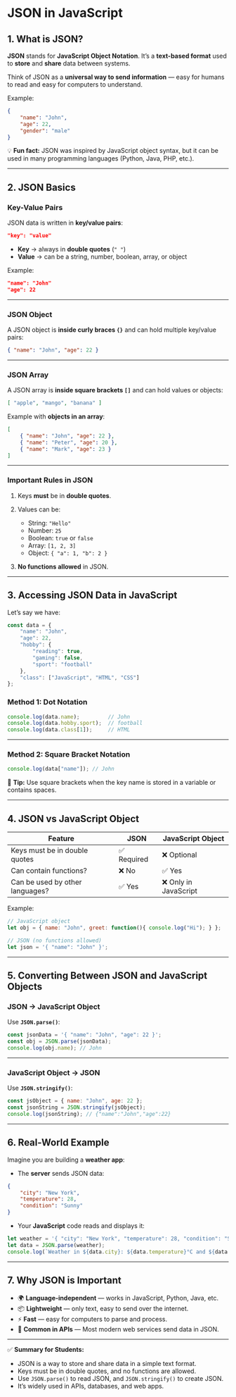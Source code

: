 
# **JSON in JavaScript**

## 1. What is JSON?

**JSON** stands for **JavaScript Object Notation**.
It’s a **text-based format** used to **store** and **share** data between systems.

Think of JSON as a **universal way to send information** — easy for humans to read and easy for computers to understand.

Example:

```json
{
    "name": "John",
    "age": 22,
    "gender": "male"
}
```

💡 **Fun fact:** JSON was inspired by JavaScript object syntax, but it can be used in many programming languages (Python, Java, PHP, etc.).

---

## 2. JSON Basics

### **Key-Value Pairs**

JSON data is written in **key/value pairs**:

```json
"key": "value"
```

* **Key** → always in **double quotes** (`" "`)
* **Value** → can be a string, number, boolean, array, or object

Example:

```json
"name": "John"
"age": 22
```

---

### **JSON Object**

A JSON object is **inside curly braces `{}`** and can hold multiple key/value pairs:

```json
{ "name": "John", "age": 22 }
```

---

### **JSON Array**

A JSON array is **inside square brackets `[]`** and can hold values or objects:

```json
[ "apple", "mango", "banana" ]
```

Example with **objects in an array**:

```json
[
    { "name": "John", "age": 22 },
    { "name": "Peter", "age": 20 },
    { "name": "Mark", "age": 23 }
]
```

---

### **Important Rules in JSON**

1. Keys **must** be in **double quotes**.
2. Values can be:

   * String: `"Hello"`
   * Number: `25`
   * Boolean: `true` or `false`
   * Array: `[1, 2, 3]`
   * Object: `{ "a": 1, "b": 2 }`
3. **No functions allowed** in JSON.

---

## 3. Accessing JSON Data in JavaScript

Let’s say we have:

```javascript
const data = {
    "name": "John",
    "age": 22,
    "hobby": {
        "reading": true,
        "gaming": false,
        "sport": "football"
    },
    "class": ["JavaScript", "HTML", "CSS"]
};
```

### **Method 1: Dot Notation**

```javascript
console.log(data.name);         // John
console.log(data.hobby.sport);  // football
console.log(data.class[1]);     // HTML
```

---

### **Method 2: Square Bracket Notation**

```javascript
console.log(data["name"]); // John
```

📌 **Tip:** Use square brackets when the key name is stored in a variable or contains spaces.

---

## 4. JSON vs JavaScript Object

| Feature                         | JSON       | JavaScript Object    |
| ------------------------------- | ---------- | -------------------- |
| Keys must be in double quotes   | ✅ Required | ❌ Optional           |
| Can contain functions?          | ❌ No       | ✅ Yes                |
| Can be used by other languages? | ✅ Yes      | ❌ Only in JavaScript |

Example:

```javascript
// JavaScript object
let obj = { name: "John", greet: function(){ console.log("Hi"); } };

// JSON (no functions allowed)
let json = '{ "name": "John" }';
```

---

## 5. Converting Between JSON and JavaScript Objects

### **JSON → JavaScript Object**

Use **`JSON.parse()`**:

```javascript
const jsonData = '{ "name": "John", "age": 22 }';
const obj = JSON.parse(jsonData);
console.log(obj.name); // John
```

---

### **JavaScript Object → JSON**

Use **`JSON.stringify()`**:

```javascript
const jsObject = { name: "John", age: 22 };
const jsonString = JSON.stringify(jsObject);
console.log(jsonString); // {"name":"John","age":22}
```

---

## 6. Real-World Example

Imagine you are building a **weather app**:

* The **server** sends JSON data:

```json
{
    "city": "New York",
    "temperature": 28,
    "condition": "Sunny"
}
```

* Your **JavaScript** code reads and displays it:

```javascript
let weather = '{ "city": "New York", "temperature": 28, "condition": "Sunny" }';
let data = JSON.parse(weather);
console.log(`Weather in ${data.city}: ${data.temperature}°C and ${data.condition}`);
```

---

## 7. Why JSON is Important

* 🌍 **Language-independent** — works in JavaScript, Python, Java, etc.
* 📦 **Lightweight** — only text, easy to send over the internet.
* ⚡ **Fast** — easy for computers to parse and process.
* 🔗 **Common in APIs** — Most modern web services send data in JSON.

---

✅ **Summary for Students:**

* JSON is a way to store and share data in a simple text format.
* Keys must be in double quotes, and no functions are allowed.
* Use `JSON.parse()` to read JSON, and `JSON.stringify()` to create JSON.
* It’s widely used in APIs, databases, and web apps.


